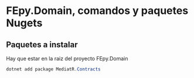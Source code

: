 # FEpy.Domain, comandos y paquetes Nugets

## Paquetes a instalar

Hay que estar en la raiz del proyecto FEpy.Domain

``` powershell
dotnet add package MediatR.Contracts
```